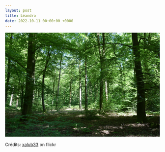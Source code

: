 ```yaml
---
layout: post
title: Léandro
date: 2022-10-11 00:00:00 +0000
---
```


![Léandro](/images/2022-10-11.jpg)

Crédits: [xalub33](https://www.flickr.com/people/128564470@N08/) on flickr
